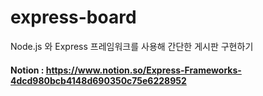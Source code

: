# express-board
Node.js 와 Express 프레임워크를 사용해 간단한 게시판 구현하기

#### Notion : https://www.notion.so/Express-Frameworks-4dcd980bcb4148d690350c75e6228952
